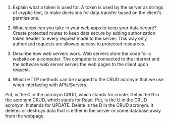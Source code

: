 1. Explain what a token is used for.
A token is used by the server as strings of cryptic text, to make decisions for data transfer based on the client's permissions.

2. What steps can you take in your web apps to keep your data secure?
Create protected routes to keep data secure by adding authorization token header to every request made to the server. This way only authorized requests are allowed access to protected resources.

3. Describe how web servers work.
Web servers store the code for a website on a computer. The computer is connected to the internet and the software web server serves the web pages to the client upon request. 

4. Which HTTP methods can be mapped to the CRUD acronym that we use when interfacing with APIs/Servers.

Put, is the C in the acronym CRUD, which stands for create. Get is the R in the acronym CRUD, which statds for Read. Put, is the U in the CRUD acronym. It stands for UPDATE. Delete is the D in the CRUD acronym. It deletes or destroys data that is either in the server or some database away from the webpage. 